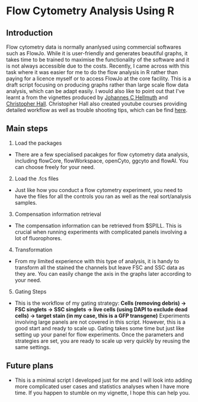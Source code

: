 # Flow Cytometry Analysis Using R

## Introduction

Flow cytometry data is normally ananlysed using commercial softwares such as FlowJo. While it is user-friendly and generates beautiful graphs, it takes time to be trained to maximise the functionality of the software and it is not always accessible due to the costs. Recently, I came across with this task where it was easier for me to do the flow analysis in R rather than paying for a licence myself or to access FlowJo at the core facility. This is a draft script focusing on producing graphs rather than large scale flow data analysis, which can be adapt easily. I would also like to point out that I've learnt a from the vignettes produced by [Johannes C Hellmuth](https://jchellmuth.com/posts/FACS-with-R/) and [Christopher Hall](https://github.com/hally166/Cytometry-R-scripts/blob/master/flowWorkspace.R). Christopher Hall also created youtube courses providing detailed workflow as well as trouble shooting tips, which can be find [here](https://www.youtube.com/watch?v=ijHOGHP82EY).  

## Main steps

1. Load the packages
* There are a few specialised pacakges for flow cytometry data analysis, including flowCore, flowWorkspace, openCyto, ggcyto and flowAI. You can choose freely for your need. 

2. Load the .fcs files
* Just like how you conduct a flow cytometry experiment, you need to have the files for all the controls you ran as well as the real sort/analysis samples. 

3. Compensation information retrieval
* The compensation information can be retrieved from $SPILL. This is crucial when running experiments with complicated panels involving a lot of fluorophores.

4. Transformation
* From my limited experience with this type of analysis, it is handy to transform all the stained the channels but leave FSC and SSC data as they are. You can easily change the axis in the graphs later according to your need.

5. Gating Steps
* This is the workflow of my gating strategy:
**Cells (removing debris) -> FSC singlets -> SSC singlets -> live cells (using DAPI to exclude dead cells) -> target stain (in my case, this is a GFP transgene)**
Experiments involving large panels are not covered in this script. However, this is a good start and ready to scale up. Gating takes some time but just like setting up your panel for flow experiments. Once the parameters and strategies are set, you are ready to scale up very quickly by reusing the same settings.

## Future plans

* This is a minimal script I developed just for me and I will look into adding more complicated user cases and statistics analyses when I have more time. If you happen to stumble on my vignette, I hope this can help you.  
